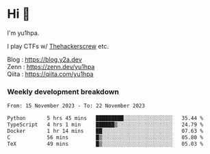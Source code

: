 # Hi 👋

I'm yu1hpa.

I play CTFs w/ [Thehackerscrew](https://www.thehackerscrew.team/) etc.

Blog : https://blog.y2a.dev  
Zenn : https://zenn.dev/yu1hpa  
Qiita : https://qiita.com/yu1hpa  

### Weekly development breakdown

<!--START_SECTION:waka-->

```txt
From: 15 November 2023 - To: 22 November 2023

Python       5 hrs 45 mins   █████████░░░░░░░░░░░░░░░░   35.44 %
TypeScript   4 hrs 1 min     ██████▒░░░░░░░░░░░░░░░░░░   24.79 %
Docker       1 hr 14 mins    ██░░░░░░░░░░░░░░░░░░░░░░░   07.63 %
C            56 mins         █▒░░░░░░░░░░░░░░░░░░░░░░░   05.80 %
TeX          49 mins         █▒░░░░░░░░░░░░░░░░░░░░░░░   05.03 %
```

<!--END_SECTION:waka-->

